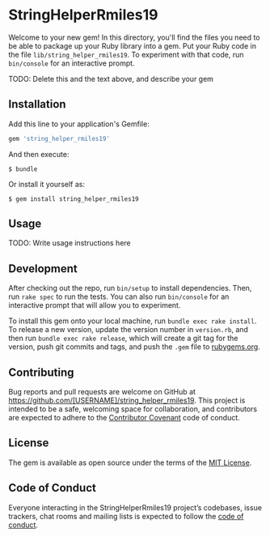 # StringHelperRmiles19

Welcome to your new gem! In this directory, you'll find the files you need to be able to package up your Ruby library into a gem. Put your Ruby code in the file `lib/string_helper_rmiles19`. To experiment with that code, run `bin/console` for an interactive prompt.

TODO: Delete this and the text above, and describe your gem

## Installation

Add this line to your application's Gemfile:

```ruby
gem 'string_helper_rmiles19'
```

And then execute:

    $ bundle

Or install it yourself as:

    $ gem install string_helper_rmiles19

## Usage

TODO: Write usage instructions here

## Development

After checking out the repo, run `bin/setup` to install dependencies. Then, run `rake spec` to run the tests. You can also run `bin/console` for an interactive prompt that will allow you to experiment.

To install this gem onto your local machine, run `bundle exec rake install`. To release a new version, update the version number in `version.rb`, and then run `bundle exec rake release`, which will create a git tag for the version, push git commits and tags, and push the `.gem` file to [rubygems.org](https://rubygems.org).

## Contributing

Bug reports and pull requests are welcome on GitHub at https://github.com/[USERNAME]/string_helper_rmiles19. This project is intended to be a safe, welcoming space for collaboration, and contributors are expected to adhere to the [Contributor Covenant](http://contributor-covenant.org) code of conduct.

## License

The gem is available as open source under the terms of the [MIT License](https://opensource.org/licenses/MIT).

## Code of Conduct

Everyone interacting in the StringHelperRmiles19 project’s codebases, issue trackers, chat rooms and mailing lists is expected to follow the [code of conduct](https://github.com/[USERNAME]/string_helper_rmiles19/blob/master/CODE_OF_CONDUCT.md).

